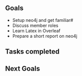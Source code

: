 ## Goals  
* Setup neo4j and get familiar#
* Discuss member roles
* Learn Latex in Overleaf
* Prepare a short report on neo4j

## Tasks completed



## Next Goals
